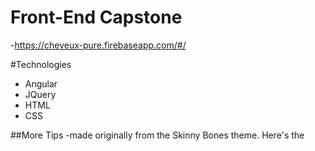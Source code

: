 # Front-End Capstone
  -https://cheveux-pure.firebaseapp.com/#/

#Technologies
- Angular
- JQuery
- HTML
- CSS

##More Tips
-made originally from the Skinny Bones theme. Here's the 
